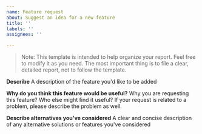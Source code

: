 ```yaml
---
name: Feature request
about: Suggest an idea for a new feature
title: ''
labels: ''
assignees: ''

---
```


> Note: This template is intended to help organize your report. Feel free to modify it as you need. The most important thing is to file a clear, detailed report, not to follow the template.

**Describe**
A description of the feature you'd like to be added

**Why do you think this feature would be useful?**
Why you are requesting this feature? Who else might find it useful? If your request is related to a problem, please describe the problem as well.

**Describe alternatives you've considered**
A clear and concise description of any alternative solutions or features you've considered
